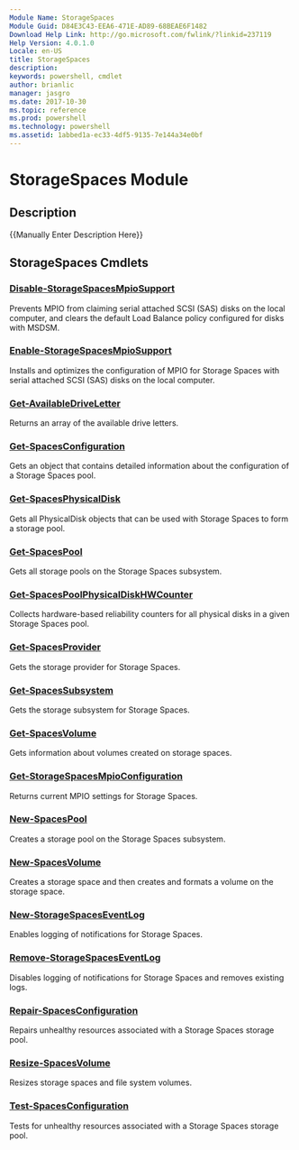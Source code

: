 ```yaml
---
Module Name: StorageSpaces
Module Guid: D84E3C43-EEA6-471E-AD89-68BEAE6F1482
Download Help Link: http://go.microsoft.com/fwlink/?linkid=237119
Help Version: 4.0.1.0
Locale: en-US
title: StorageSpaces
description: 
keywords: powershell, cmdlet
author: brianlic
manager: jasgro
ms.date: 2017-10-30
ms.topic: reference
ms.prod: powershell
ms.technology: powershell
ms.assetid: 1abbed1a-ec33-4df5-9135-7e144a34e0bf
---
```


# StorageSpaces Module
## Description
{{Manually Enter Description Here}}

## StorageSpaces Cmdlets
### [Disable-StorageSpacesMpioSupport](./Disable-StorageSpacesMpioSupport.md)
Prevents MPIO from claiming serial attached SCSI (SAS) disks on the local computer, and clears the default Load Balance policy configured for disks with MSDSM.

### [Enable-StorageSpacesMpioSupport](./Enable-StorageSpacesMpioSupport.md)
Installs and optimizes the configuration of MPIO for Storage Spaces with serial attached SCSI (SAS) disks on the local computer.

### [Get-AvailableDriveLetter](./Get-AvailableDriveLetter.md)
Returns an array of the available drive letters.

### [Get-SpacesConfiguration](./Get-SpacesConfiguration.md)
Gets an object that contains detailed information about the configuration of a Storage Spaces pool.

### [Get-SpacesPhysicalDisk](./Get-SpacesPhysicalDisk.md)
Gets all PhysicalDisk objects that can be used with Storage Spaces to form a storage pool.

### [Get-SpacesPool](./Get-SpacesPool.md)
Gets all storage pools on the Storage Spaces subsystem.

### [Get-SpacesPoolPhysicalDiskHWCounter](./Get-SpacesPoolPhysicalDiskHWCounter.md)
Collects hardware-based reliability counters for all physical disks in a given Storage Spaces pool.

### [Get-SpacesProvider](./Get-SpacesProvider.md)
Gets the storage provider for Storage Spaces.

### [Get-SpacesSubsystem](./Get-SpacesSubsystem.md)
Gets the storage subsystem for Storage Spaces.

### [Get-SpacesVolume](./Get-SpacesVolume.md)
Gets information about volumes created on storage spaces.

### [Get-StorageSpacesMpioConfiguration](./Get-StorageSpacesMpioConfiguration.md)
Returns current MPIO settings for Storage Spaces.

### [New-SpacesPool](./New-SpacesPool.md)
Creates a storage pool on the Storage Spaces subsystem.

### [New-SpacesVolume](./New-SpacesVolume.md)
Creates a storage space and then creates and formats a volume on the storage space.

### [New-StorageSpacesEventLog](./New-StorageSpacesEventLog.md)
Enables logging of notifications for Storage Spaces.

### [Remove-StorageSpacesEventLog](./Remove-StorageSpacesEventLog.md)
Disables logging of notifications for Storage Spaces and removes existing logs.

### [Repair-SpacesConfiguration](./Repair-SpacesConfiguration.md)
Repairs unhealthy resources associated with a Storage Spaces storage pool.

### [Resize-SpacesVolume](./Resize-SpacesVolume.md)
Resizes storage spaces and file system volumes.

### [Test-SpacesConfiguration](./Test-SpacesConfiguration.md)
Tests for unhealthy resources associated with a Storage Spaces storage pool.

